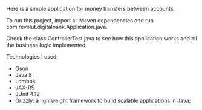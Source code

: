 Here is a simple application for money transfers between accounts.

To run this project, import all Maven dependencies and run com.revolut.digitalbank.Application.java.

Check the class ControllerTest.java to see how this application works and all the business logic implemented.

Technologies I used:

- Gson
- Java 8
- Lombok
- JAX-RS
- JUnit 4.12
- Grizzly: a lightweight framework to build scalable applications in Java;